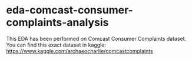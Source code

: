 # eda-comcast-consumer-complaints-analysis

This EDA has been performed on Comcast Consumer Complaints dataset. You can find this exact dataset in kaggle: https://www.kaggle.com/archaeocharlie/comcastcomplaints
